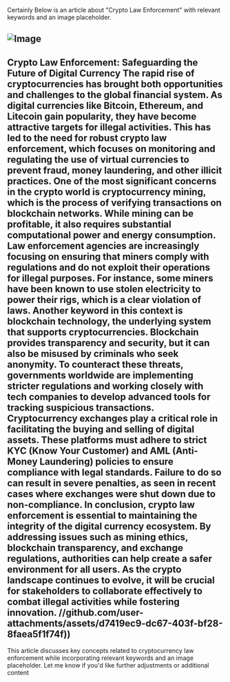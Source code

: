 Certainly Below is an article about "Crypto Law Enforcement" with relevant keywords and an image placeholder.

![Image](https://github.com/user-attachments/assets/4a25d116-2220-4385-b08e-f287af8fcbc4)
---
**Crypto Law Enforcement: Safeguarding the Future of Digital Currency**
The rapid rise of cryptocurrencies has brought both opportunities and challenges to the global financial system. As digital currencies like Bitcoin, Ethereum, and Litecoin gain popularity, they have become attractive targets for illegal activities. This has led to the need for robust **crypto law enforcement**, which focuses on monitoring and regulating the use of virtual currencies to prevent fraud, money laundering, and other illicit practices.
One of the most significant concerns in the crypto world is **cryptocurrency mining**, which is the process of verifying transactions on blockchain networks. While mining can be profitable, it also requires substantial computational power and energy consumption. Law enforcement agencies are increasingly focusing on ensuring that miners comply with regulations and do not exploit their operations for illegal purposes. For instance, some miners have been known to use stolen electricity to power their rigs, which is a clear violation of laws.
Another keyword in this context is **blockchain technology**, the underlying system that supports cryptocurrencies. Blockchain provides transparency and security, but it can also be misused by criminals who seek anonymity. To counteract these threats, governments worldwide are implementing stricter regulations and working closely with tech companies to develop advanced tools for tracking suspicious transactions. 
**Cryptocurrency exchanges** play a critical role in facilitating the buying and selling of digital assets. These platforms must adhere to strict KYC (Know Your Customer) and AML (Anti-Money Laundering) policies to ensure compliance with legal standards. Failure to do so can result in severe penalties, as seen in recent cases where exchanges were shut down due to non-compliance.
In conclusion, **crypto law enforcement** is essential to maintaining the integrity of the digital currency ecosystem. By addressing issues such as mining ethics, blockchain transparency, and exchange regulations, authorities can help create a safer environment for all users. As the crypto landscape continues to evolve, it will be crucial for stakeholders to collaborate effectively to combat illegal activities while fostering innovation.
 //github.com/user-attachments/assets/d7419ec9-dc67-403f-bf28-8faea5f1f74f))
--- 
This article discusses key concepts related to cryptocurrency law enforcement while incorporating relevant keywords and an image placeholder. Let me know if you'd like further adjustments or additional content
